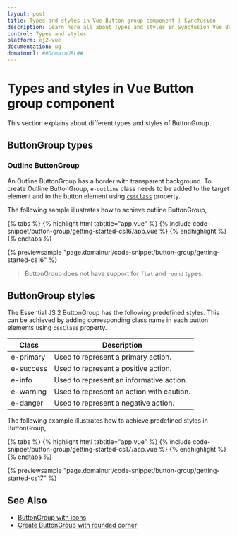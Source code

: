```yaml
---
layout: post
title: Types and styles in Vue Button group component | Syncfusion
description: Learn here all about Types and styles in Syncfusion Vue Button group component of Syncfusion Essential JS 2 and more.
control: Types and styles 
platform: ej2-vue
documentation: ug
domainurl: ##DomainURL##
---
```


# Types and styles in Vue Button group component

This section explains about different types and styles of ButtonGroup.

## ButtonGroup types

### Outline ButtonGroup

An Outline ButtonGroup has a border with transparent background. To create Outline ButtonGroup, `e-outline` class needs to be added to the target element and to the button element using [`cssClass`](https://ej2.syncfusion.com/vue/documentation/api/button/#cssclass) property.

The following sample illustrates how to achieve outline ButtonGroup,

{% tabs %}
{% highlight html tabtitle="app.vue" %}
{% include code-snippet/button-group/getting-started-cs16/app.vue %}
{% endhighlight %}
{% endtabs %}
        
{% previewsample "page.domainurl/code-snippet/button-group/getting-started-cs16" %}

> ButtonGroup does not have support for `flat` and `round` types.

## ButtonGroup styles

The Essential JS 2 ButtonGroup has the following predefined styles. This can be achieved by adding corresponding class name in each button elements using `cssClass` property.

| Class | Description |
| -------- | -------- |
| e-primary | Used to represent a primary action. |
| e-success | Used to represent a positive action. |
| e-info |  Used to represent an informative action. |
| e-warning | Used to represent an action with caution. |
| e-danger | Used to represent a negative action. |

The following example illustrates how to achieve predefined styles in ButtonGroup,

{% tabs %}
{% highlight html tabtitle="app.vue" %}
{% include code-snippet/button-group/getting-started-cs17/app.vue %}
{% endhighlight %}
{% endtabs %}
        
{% previewsample "page.domainurl/code-snippet/button-group/getting-started-cs17" %}

## See Also

* [ButtonGroup with icons](./how-to/create-buttongroup-with-icons)
* [Create ButtonGroup with rounded corner](./how-to/create-buttongroup-with-rounded-corner)